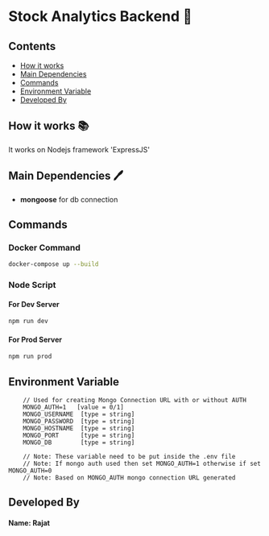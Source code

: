 # Stock Analytics Backend  📖

## Contents

- [How it works](#How-it-works-📚)
- [Main Dependencies](#Main-Dependencies-🖊)
- [Commands](#Commands)
- [Environment Variable](#Environment-Variable)
- [Developed By](#Developed-By)

## How it works 📚

It works on Nodejs framework 'ExpressJS'

## Main Dependencies 🖊

- **mongoose** for db connection


## Commands

### Docker Command

```sh
docker-compose up --build
```

### Node Script

#### For Dev Server

```sh
npm run dev
```

#### For Prod Server

```sh
npm run prod
```

## Environment Variable

```env
    // Used for creating Mongo Connection URL with or without AUTH
    MONGO_AUTH=1   [value = 0/1]
    MONGO_USERNAME  [type = string]
    MONGO_PASSWORD  [type = string]
    MONGO_HOSTNAME  [type = string]
    MONGO_PORT      [type = string]
    MONGO_DB        [type = string]

    // Note: These variable need to be put inside the .env file
    // Note: If mongo auth used then set MONGO_AUTH=1 otherwise if set MONGO_AUTH=0
    // Note: Based on MONGO_AUTH mongo connection URL generated
```

## Developed By

#### **Name**: Rajat
